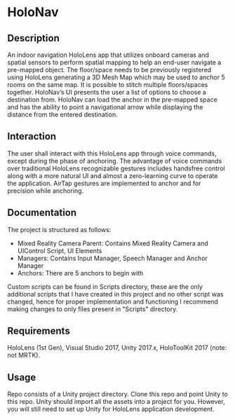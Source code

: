 # HoloNav

## Description
An indoor navigation HoloLens app that utilizes onboard cameras and spatial sensors to perform spatial mapping to help an end-user navigate a pre-mapped object. The floor/space needs to be previously registered using HoloLens generating a 3D Mesh Map which may be used to anchor 5 rooms on the same map. It is possible to stitch multiple floors/spaces together. HoloNav’s UI presents the user a list of options to choose a destination from. HoloNav can load the anchor in the pre-mapped space and has the ability to point a navigational arrow while displaying the distance from the entered destination.

## Interaction
The user shall interact with this HoloLens app through voice commands, except during the phase of anchoring. The advantage of voice commands over traditional HoloLens recognizable gestures includes handsfree control along with a more natural UI and almost a zero-learning curve to operate the application. AirTap gestures are implemented to anchor and for precision while anchoring. 

## Documentation
The project is structured as follows:
- Mixed Reality Camera Parent: Contains Mixed Reality Camera and UIControl Script, UI Elements
- Managers: Contains Input Manager, Speech Manager and Anchor Manager
- Anchors: There are 5 anchors to begin with

Custom scripts can be found in Scripts directory, these are the only additional scripts that I have created in this project and no other script was changed, hence for proper implementation and functioning I recommend making changes to only files present in "Scripts" directory. 

## Requirements
HoloLens (1st Gen), Visual Studio 2017, Unity 2017.x, HoloToolKit 2017 (note: not MRTK).

## Usage
Repo consists of a Unity project directory. Clone this repo and point Unity to this repo. Unity should import all the assets into a project for you. However, you will still need to set up Unity for HoloLens application development.

